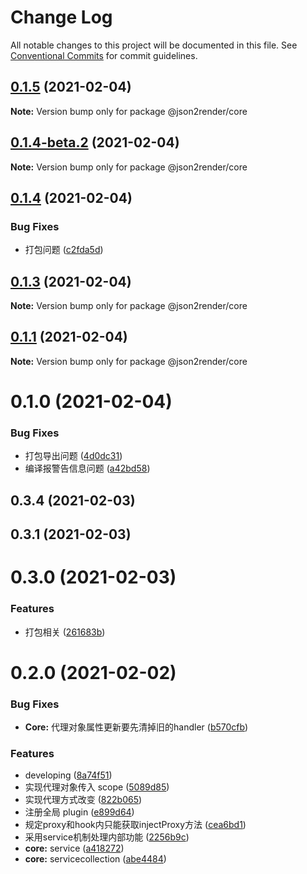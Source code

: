 # Change Log

All notable changes to this project will be documented in this file.
See [Conventional Commits](https://conventionalcommits.org) for commit guidelines.

## [0.1.5](https://github.com/fyl080801/json-to-render/compare/@json2render/core@0.1.4-beta.2...@json2render/core@0.1.5) (2021-02-04)

**Note:** Version bump only for package @json2render/core





## [0.1.4-beta.2](https://github.com/fyl080801/json-to-render/compare/@json2render/core@0.1.4...@json2render/core@0.1.4-beta.2) (2021-02-04)

**Note:** Version bump only for package @json2render/core





## [0.1.4](https://github.com/fyl080801/json-to-render/compare/@json2render/core@0.1.3...@json2render/core@0.1.4) (2021-02-04)


### Bug Fixes

* 打包问题 ([c2fda5d](https://github.com/fyl080801/json-to-render/commit/c2fda5dd375ab6adc9061a917e39490f65753279))





## [0.1.3](https://github.com/fyl080801/json-to-render/compare/@json2render/core@0.1.1...@json2render/core@0.1.3) (2021-02-04)

**Note:** Version bump only for package @json2render/core





## [0.1.1](https://github.com/fyl080801/json-to-render/compare/@json2render/core@0.1.0...@json2render/core@0.1.1) (2021-02-04)

**Note:** Version bump only for package @json2render/core





# 0.1.0 (2021-02-04)


### Bug Fixes

* 打包导出问题 ([4d0dc31](https://github.com/fyl080801/json-to-render/commit/4d0dc31bb2cd16dbc4c41119c012313fb4d5296d))
* 编译报警告信息问题 ([a42bd58](https://github.com/fyl080801/json-to-render/commit/a42bd58521ea8fd247159ad9a9734f1f63fdfa80))



## 0.3.4 (2021-02-03)



## 0.3.1 (2021-02-03)



# 0.3.0 (2021-02-03)


### Features

* 打包相关 ([261683b](https://github.com/fyl080801/json-to-render/commit/261683b32f382f0fe877fe9cd53565fc875f4d24))



# 0.2.0 (2021-02-02)


### Bug Fixes

* **Core:** 代理对象属性更新要先清掉旧的handler ([b570cfb](https://github.com/fyl080801/json-to-render/commit/b570cfb3b774bc24e9c0988dbd68f3c8696df7a3))


### Features

* developing ([8a74f51](https://github.com/fyl080801/json-to-render/commit/8a74f51ce0329bd5ca839f41987347a4537f7413))
* 实现代理对象传入 scope ([5089d85](https://github.com/fyl080801/json-to-render/commit/5089d85608f195f67b85db043fd9c44f08ec1d91))
* 实现代理方式改变 ([822b065](https://github.com/fyl080801/json-to-render/commit/822b065fe1d841a48bcfdcb9e866863f75689b0b))
* 注册全局 plugin ([e899d64](https://github.com/fyl080801/json-to-render/commit/e899d644d9eb7c0e82ed8a9a21c3801af54e06b8))
* 规定proxy和hook内只能获取injectProxy方法 ([cea6bd1](https://github.com/fyl080801/json-to-render/commit/cea6bd1f462da236ed04cc814f8e67c86c5e498f))
* 采用service机制处理内部功能 ([2256b9c](https://github.com/fyl080801/json-to-render/commit/2256b9cd2475e00305c3457d6814e7ae7fde7eee))
* **core:** service ([a418272](https://github.com/fyl080801/json-to-render/commit/a41827240560f2a622ef703b62be896e196d8c4e))
* **core:** servicecollection ([abe4484](https://github.com/fyl080801/json-to-render/commit/abe448475be32c5960f4517d2cb81b62ab6e6356))
